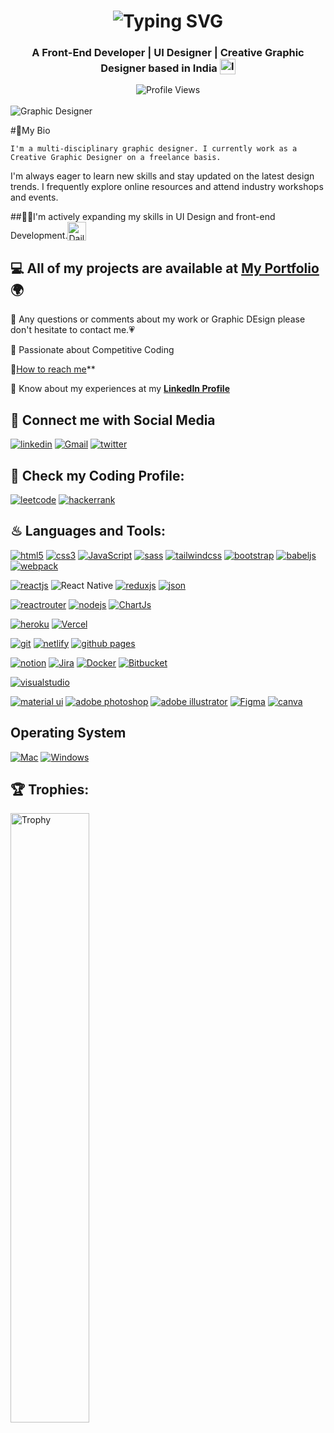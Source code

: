
<h1 align='center'>
<img src="https://readme-typing-svg.demolab.com?font=Fira+Code&weight=600&size=22&pause=1000&color=3F00F7&random=false&width=535&lines=%E2%9C%A8+Hey%2C+Namaste+Welcome!+to+my+GitHub+Profile+I'm+Sachin+Pavale+You+are+%F0%9F%8C%9F" alt="Typing SVG" />
</h1>

<h3 align='center'>
  A Front-End  Developer | UI Designer  | Creative Graphic Designer  based in India <img style="vertical-align: sub" src="https://static.vecteezy.com/system/resources/previews/011/571/519/original/circle-flag-of-india-free-png.png" alt="India Flag" width="25" />
</h3>

<div align='center'>
  <img src="[https://komarev.com/ghpvc/?username=chetannada&style=flat-square&color=blue](https://sachinpavale.github.io/)" alt="Profile Views" />
</div>
<br/>
<img src="[/images/myphoto.jpg](https://github.com/sachinpavale/sachinpavale.github.io/blob/main/images/sachin.png)" alt="Graphic Designer" />
<br/>


#🤖My Bio

    I'm a multi-disciplinary graphic designer. I currently work as a Creative Graphic Designer on a freelance basis.
I'm always eager to learn new skills and stay updated on the latest design trends. I frequently explore online resources and attend industry workshops and events.


##🙇‍♀️I'm actively expanding my skills in UI Design and front-end Development.<img style="vertical-align: bottom" src="https://sachinpavale.github.io/" alt="Daily Coding" width="30" />

## 💻 All of my projects are available at **[My Portfolio](https://sachinpavale.github.io/)**🌍

💬 Any questions or comments about my work or Graphic DEsign please don't hesitate to contact me.💗 

💪 Passionate about Competitive Coding

🤝[How to reach me](https://www.youtube.com/@ClickHow/about)**

📄 Know about my experiences at my **[LinkedIn Profile](https://linkedin.com/in/)**

## 🔰 Connect me with Social Media
[![linkedin](https://img.shields.io/badge/LinkedIn-0077B5?style=for-the-badge&logo=linkedin&logoColor=white)](https://www.linkedin.com/in//)
[![Gmail](https://img.shields.io/badge/Gmail-D14836?style=for-the-badge&logo=gmail&logoColor=white)](mailto:call2pavale.sachin@gmail.com)
[![twitter](https://img.shields.io/badge/Twitter-1DA1F2?style=for-the-badge&logo=twitter&logoColor=white)](https://twitter.com/)


## ‍🎃 Check my Coding Profile:
[![leetcode](https://img.shields.io/badge/-LeetCode-FFA116?style=for-the-badge&logo=LeetCode&logoColor=black)](https://www.leetcode.com/)
[![hackerrank](https://img.shields.io/badge/-Hackerrank-2EC866?style=for-the-badge&logo=HackerRank&logoColor=white)](https://www.hackerrank.com/)


## ♨ Languages and Tools:
[![html5](https://img.shields.io/badge/HTML5-E34F26?style=for-the-badge&logo=html5&logoColor=white)](https://www.w3.org/html/)
[![css3](https://img.shields.io/badge/CSS3-1572B6?style=for-the-badge&logo=css3&logoColor=white)](https://www.w3schools.com/css/)
[![JavaScript](https://img.shields.io/badge/JavaScript-323330?style=for-the-badge&logo=javascript&logoColor=F7DF1E)](https://developer.mozilla.org/en-US/docs/Web/JavaScript)
[![sass](https://img.shields.io/badge/Sass-CC6699?style=for-the-badge&logo=sass&logoColor=white)](https://sass-lang.com)
[![tailwindcss](https://img.shields.io/badge/Tailwind_CSS-38B2AC?style=for-the-badge&logo=tailwind-css&logoColor=white)](https://tailwindcss.com/)
[![bootstrap](https://img.shields.io/badge/Bootstrap-563D7C?style=for-the-badge&logo=bootstrap&logoColor=white)](https://getbootstrap.com)
[![babeljs](https://img.shields.io/badge/Babel-F9DC3E?style=for-the-badge&logo=babel&logoColor=white)](https://babeljs.io/)
[![webpack](https://img.shields.io/badge/Webpack-8DD6F9?style=for-the-badge&logo=Webpack&logoColor=white)](https://webpack.js.org)
<br/>

[![reactjs](https://img.shields.io/badge/React-20232A?style=for-the-badge&logo=react&logoColor=61DAFB)](https://reactjs.org/)
![React Native](https://img.shields.io/badge/react_native-%2320232a.svg?style=for-the-badge&logo=react&logoColor=%2361DAFB)
[![reduxjs](https://img.shields.io/badge/Redux-593D88?style=for-the-badge&logo=redux&logoColor=white)](https://redux.js.org)
[![json](https://img.shields.io/badge/json-5E5C5C?style=for-the-badge&logo=json&logoColor=white)](https://www.json.org/)
<br/>

[![reactrouter](https://img.shields.io/badge/React_Router-CA4245?style=for-the-badge&logo=react-router&logoColor=white)](https://reactrouter.com/en/main)
[![nodejs](https://img.shields.io/badge/Node.js-339933?style=for-the-badge&logo=nodedotjs&logoColor=white)](https://nodejs.org)
[![ChartJs](https://img.shields.io/badge/Chart.js-FF6384?style=for-the-badge&logo=chartdotjs&logoColor=white)](https://www.chartjs.org/)
<br/>

[![heroku](https://img.shields.io/badge/Heroku-430098?style=for-the-badge&logo=heroku&logoColor=white)](https://www.heroku.com/)
[![Vercel](https://img.shields.io/badge/Vercel-000000?style=for-the-badge&logo=vercel&logoColor=white)](https://vercel.com/)
<br/>

[![git](https://img.shields.io/badge/GIT-E44C30?style=for-the-badge&logo=git&logoColor=white)](https://git-scm.com/)
[![netlify](https://img.shields.io/badge/Netlify-00C7B7?style=for-the-badge&logo=netlify&logoColor=white)](https://www.netlify.com/)
[![github pages](https://img.shields.io/badge/GitHub%20Pages-222222?style=for-the-badge&logo=GitHub%20Pages&logoColor=white)](https://pages.github.com/)
<br/>

[![notion](https://img.shields.io/badge/Notion-000000?style=for-the-badge&logo=notion&logoColor=white)](https://www.notion.so/)
[![Jira](https://img.shields.io/badge/jira-%230A0FFF.svg?style=for-the-badge&logo=jira&logoColor=white)](https://www.atlassian.com/software/jira)
[![Docker](https://img.shields.io/badge/Docker-2CA5E0?style=for-the-badge&logo=docker&logoColor=white)](https://www.docker.com/)
[![Bitbucket](https://img.shields.io/badge/Bitbucket-0747a6?style=for-the-badge&logo=bitbucket&logoColor=white)](https://bitbucket.org/)

[![visualstudio](https://img.shields.io/badge/VSCode-0078D4?style=for-the-badge&logo=visual%20studio%20code&logoColor=white)](https://code.visualstudio.com/)


[![material ui](https://img.shields.io/badge/Material%20UI-007FFF?style=for-the-badge&logo=mui&logoColor=white)](https://mui.com/)
[![adobe photoshop](https://img.shields.io/badge/Adobe%20Photoshop-31A8FF?style=for-the-badge&logo=Adobe%20Photoshop&logoColor=black)](https://www.adobe.com/in/products/photoshop.html)
[![adobe illustrator](https://img.shields.io/badge/Adobe%20Illustrator-31A8FF?style=for-the-badge&logo=Adobe%20Photoshop&logoColor=black)](https://www.adobe.com/in/products/photoshop.html)
[![Figma](https://img.shields.io/badge/figma-%23F24E1E.svg?style=for-the-badge&logo=figma&logoColor=white)](https://www.figma.com/)
[![canva](https://img.shields.io/badge/Canva-%2300C4CC.svg?&style=for-the-badge&logo=Canva&logoColor=white)](https://www.canva.com/)
<br/>

## Operating System
[![Mac](https://img.shields.io/badge/Windows-0078D6?style=for-the-badge&logo=apple&logoColor=white)](https://www.microsoft.com/)
[![Windows](https://img.shields.io/badge/Windows-0078D6?style=for-the-badge&logo=windows&logoColor=white)](https://www.microsoft.com/)

## 🏆 Trophies:
<a href="https://github.com/ryo-ma/github-profile-trophy"></a>
<img width="50%" alt="Trophy" src="https://github-profile-trophy.vercel.app/?username=sachinpavale&row=4&theme=onedark&no-frame=true" />



